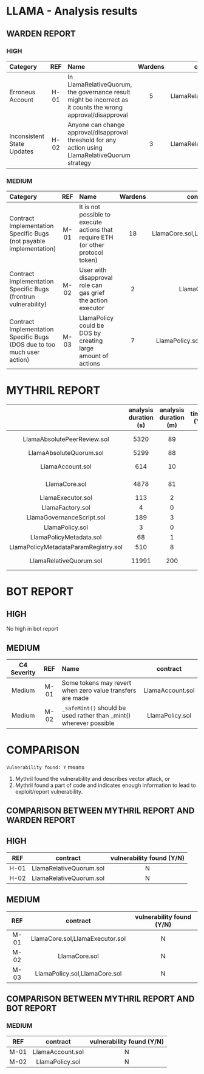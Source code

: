 # LLAMA - Analysis results

## WARDEN REPORT

### HIGH

| Category                      | REF  | Name                                                                                                          | Wardens |        contract         |
|:------------------------------|:----:|:--------------------------------------------------------------------------------------------------------------|:-------:|:-----------------------:|
| Erroneus Account              | H-01 | In LlamaRelativeQuorum, the governance result might be incorrect as it counts the  wrong approval/disapproval |    5    | LlamaRelativeQuorum.sol |
| Inconsistent State Updates    | H-02 | Anyone can change approval/disapproval threshold for any action using LlamaRelativeQuorum strategy            |    3    | LlamaRelativeQuorum.sol |


### MEDIUM
| Category                                                                | REF  | Name                                                                              | Wardens |            contract             |
|:------------------------------------------------------------------------|:----:|:----------------------------------------------------------------------------------|:-------:|:-------------------------------:|
| Contract Implementation Specific Bugs (not payable implementation)      | M-01 | It is not possible to execute actions that require ETH (or other protocol token)  |   18    | LlamaCore.sol,LlamaExecutor.sol |
| Contract Implementation Specific Bugs (frontrun vulnerability)          | M-02 | User with disapproval role can gas grief the action executor                      |    2    |          LlamaCore.sol          |
| Contract Implementation Specific Bugs (DOS due to too much user action) | M-03 | LlamaPolicy could be DOS by creating large amount of actions                      |    7    |  LlamaPolicy.sol,LlamaCore.sol  |


# MYTHRIL REPORT
|                                      | analysis duration (s) | analysis duration (m) | timeout (Y/N) |   High    | Medium | Low | valid finds |
|:------------------------------------:|:---------------------:|:---------------------:|:-------------:|:---------:|:------:|:---:|:-----------:|
|     LlamaAbsolutePeerReview.sol      |         5320          |          89           |       N       | 6 (6 IAB) |   0    |  4  |      0      |          
|       LlamaAbsoluteQuorum.sol        |         5299          |          88           |       N       |     0     |   0    |  4  |      0      |  
|           LlamaAccount.sol           |          614          |          10           |       N       | 1 (1 IAB) |   0    |  0  |      0      |       
|            LlamaCore.sol             |         4878          |          81           |       N       | 1 (1 IAB) |   0    |  0  |      0      |          
|          LlamaExecutor.sol           |          113          |           2           |       N       |     0     |   2    |  1  |      0      |          
|           LlamaFactory.sol           |           4           |           0           |       N       |     0     |   0    |  0  |      0      |   
|      LlamaGovernanceScript.sol       |          189          |           3           |       N       |     0     |   0    |  0  |      0      |
|           LlamaPolicy.sol            |           3           |           0           |       N       |     0     |   0    |  0  |      0      |          
|       LlamaPolicyMetadata.sol        |          68           |           1           |       N       |     0     |   0    |  0  |      0      |          
| LlamaPolicyMetadataParamRegistry.sol |          510          |           8           |       N       |     0     |   0    |  0  |      0      |          
|       LlamaRelativeQuorum.sol        |         11991         |          200          |       N       | 3 (3 IAB) |   0    |  4  |      0      |      


# BOT REPORT

## HIGH
No high in bot report

## MEDIUM
| C4 Severity | REF  | Name                                                                    |     contract     |
|:-----------:|:----:|:------------------------------------------------------------------------|:----------------:|
|   Medium    | M-01 | Some tokens may revert when zero value transfers are made               | LlamaAccount.sol |
|   Medium    | M-02 | ```_safeMint()``` should be used rather than _mint() wherever possible  | LlamaPolicy.sol  |

# COMPARISON

```Vulnerability found: Y``` means
1) Mythril found the vulnerability and describes vector attack, or
2) Mythril found a part of code and indicates enough information to lead to exploit/report vulnerability.

## COMPARISON BETWEEN MYTHRIL REPORT AND WARDEN REPORT

## HIGH
| REF  |        contract         | vulnerability found (Y/N) |
|:----:|:-----------------------:|:-------------------------:|
| H-01 | LlamaRelativeQuorum.sol |             N             |
| H-02 | LlamaRelativeQuorum.sol |             N             |

## MEDIUM
| REF  |            contract             | vulnerability found (Y/N) |
|:----:|:-------------------------------:|:-------------------------:|
| M-01 | LlamaCore.sol,LlamaExecutor.sol |             N             |
| M-02 |          LlamaCore.sol          |             N             |
| M-03 |  LlamaPolicy.sol,LlamaCore.sol  |             N             |



## COMPARISON BETWEEN MYTHRIL REPORT AND BOT REPORT

### MEDIUM
| REF  |     contract     | vulnerability found (Y/N) |
|:----:|:----------------:|:-------------------------:|
| M-01 | LlamaAccount.sol |             N             |
| M-02 | LlamaPolicy.sol  |             N             |



